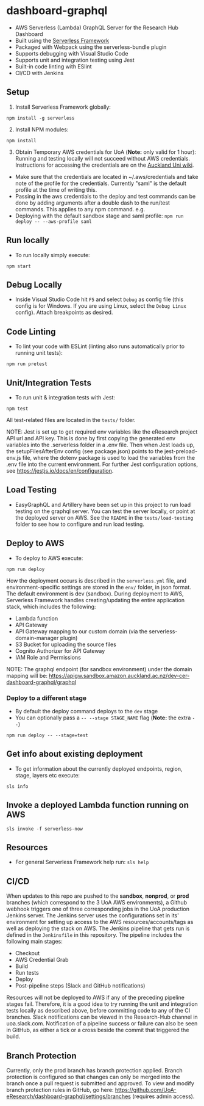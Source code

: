 # dashboard-graphql
* AWS Serverless (Lambda) GraphQL Server for the Research Hub Dashboard
* Built using the [Serverless Framework](https://serverless.com/)
* Packaged with Webpack using the serverless-bundle plugin
* Supports debugging with Visual Studio Code
* Supports unit and integration testing using Jest
* Built-in code linting with ESlint
* CI/CD with Jenkins

## Setup

1. Install Serverless Framework globally:
```
npm install -g serverless
```

2. Install NPM modules:
```
npm install
```

3. Obtain Temporary AWS credentials for UoA (**Note:** only valid for 1 hour):
Running and testing locally will not succeed without AWS credentials. Instructions for accessing the credentials are on the [Auckland Uni wiki](https://wiki.auckland.ac.nz/pages/viewpage.action?spaceKey=UC&title=AWS+Temporary+Credentials+for+CLI).

* Make sure that the credentials are located in ~/.aws/credentials and take note of the profile for the credentials. Currently "saml" is the default profile at the time of writing this.
* Passing in the aws credentials to the deploy and test commands can be done by adding arguments after a double dash to the run/test commands. This applies to any npm command.
e.g.
* Deploying with the default sandbox stage and saml profile:
`npm run deploy -- --aws-profile saml`

## Run locally
* To run locally simply execute:
```
npm start
```

## Debug Locally
* Inside Visual Studio Code hit `F5` and select `Debug` as config file (this config is for Windows. If you are using Linux, select the `Debug Linux` config). Attach breakpoints as desired.

## Code Linting
* To lint your code with ESLint (linting also runs automatically prior to running unit tests):
```
npm run pretest
```

## Unit/Integration Tests
* To run unit & integration tests with Jest:
```
npm test
```

All test-related files are located in the `tests/` folder. 

NOTE: Jest is set up to get required env variables like the eResearch project API url and API key. This is done by first copying the generated env variables into the .serverless folder in a .env file. Then when Jest loads up, the setupFilesAfterEnv config (see package.json) points to the jest-preload-env.js file, where the dotenv package is used to load the variables from the .env file into the current environment. For further Jest configuration options, see https://jestjs.io/docs/en/configuration.

## Load Testing
* EasyGraphQL and Artillery have been set up in this project to run load testing on the graphql server. You can test the server locally, or point at the deployed server on AWS. See the `README` in the `tests/load-testing` folder to see how to configure and run load testing.

## Deploy to AWS
* To deploy to AWS execute:
```
npm run deploy
```
How the deployment occurs is described in the `serverless.yml` file, and environment-specific settings are stored in the `env/` folder, in json format. The default environment is dev (sandbox).
During deployment to AWS, Serverless Framework handles creating/updating the entire application stack, which includes the following:
* Lambda function
* API Gateway
* API Gateway mapping to our custom domain (via the serverless-domain-manager plugin)
* S3 Bucket for uploading the source files
* Cognito Authorizer for API Gateway
* IAM Role and Permissions

NOTE: The graphql endpoint (for sandbox environment) under the domain mapping will be:
https://apigw.sandbox.amazon.auckland.ac.nz/dev-cer-dashboard-graphql/graphql

### Deploy to a different stage
* By default the deploy command deploys to the `dev` stage
* You can optionally pass a `-- --stage STAGE_NAME` flag (**Note:** the extra `--`)
```
npm run deploy -- --stage=test
```

## Get info about existing deployment
* To get information about the currently deployed endpoints, region, stage, layers etc execute:
```
sls info
```

## Invoke a deployed Lambda function running on AWS
```
sls invoke -f serverless-now
```

## Resources
* For general Serverless Framework help run: `sls help`

## CI/CD
When updates to this repo are pushed to the **sandbox**, **nonprod**, or **prod** branches (which correspond to the 3 UoA AWS environments), a Github webhook triggers one of three corresponding jobs in the UoA production Jenkins server.
The Jenkins server uses the configurations set in its' environment for setting up access to the AWS resources/accounts/tags as well as deploying the stack on AWS. 
The Jenkins pipeline that gets run is defined in the `Jenkinsfile` in this repository. The pipeline includes the following main stages:
* Checkout
* AWS Credential Grab
* Build
* Run tests
* Deploy
* Post-pipeline steps (Slack and GitHub notifications)

Resources will not be deployed to AWS if any of the preceding pipeline stages fail. Therefore, it is a good idea to try running the unit and integration tests locally as described above, before committing code to any of the CI branches.
Slack notifications can be viewed in the Research-Hub channel in uoa.slack.com.
Notification of a pipeline success or failure can also be seen in GitHub, as either a tick or a cross beside the commit that triggered the build.

## Branch Protection
Currently, only the prod branch has branch protection applied. Branch protection is configured so that changes can only be merged into the branch once a pull request is submitted and approved. To view and modify branch protection rules in GitHub, go here: https://github.com/UoA-eResearch/dashboard-graphql/settings/branches (requires admin access).
